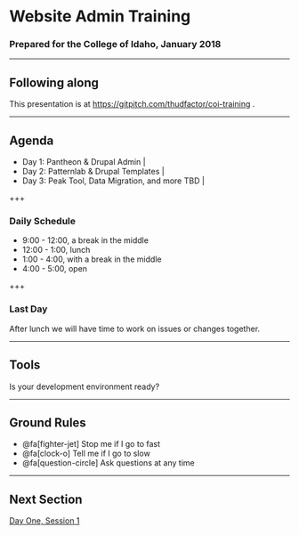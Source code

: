 # Website Admin Training

### Prepared for the College of Idaho, January 2018

---

## Following along

This presentation is at https://gitpitch.com/thudfactor/coi-training .

---

## Agenda

- Day 1: Pantheon & Drupal Admin |
- Day 2: Patternlab & Drupal Templates |
- Day 3: Peak Tool, Data Migration, and more TBD |

+++

### Daily Schedule

- 9:00 - 12:00, a break in the middle 
- 12:00 - 1:00, lunch 
- 1:00 - 4:00, with a break in the middle 
- 4:00 - 5:00, open 

+++

### Last Day

After lunch we will have time to work on issues or changes together. 

---

## Tools

Is your development environment ready?

---

## Ground Rules

- @fa[fighter-jet] Stop me if I go to fast 
- @fa[clock-o] Tell me if I go to slow 
- @fa[question-circle] Ask questions at any time

---
## Next Section

[Day One, Session 1](https://gitpitch.com/thudfactor/coi-training?p=day1-session1)

